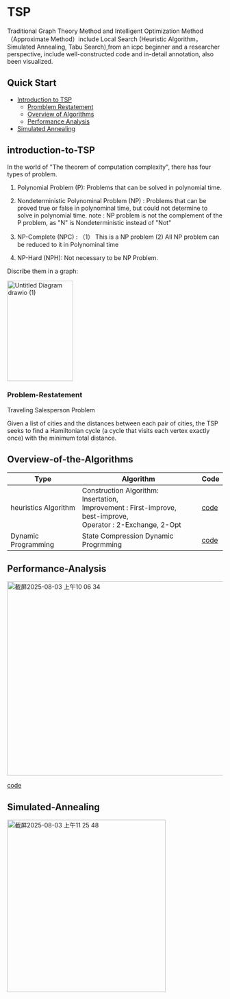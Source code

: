 # TSP
Traditional Graph Theory Method and Intelligent Optimization Method （Approximate Method）include Local Search (Heuristic Algorithm，Simulated Annealing, Tabu Search),from an icpc beginner and a researcher perspective, include well-constructed code and in-detail annotation, also been visualized.


## Quick Start

- [Introduction to TSP](#introduction-to-TSP)
  - [Promblem Restatement](#Problem-Restatement)
  - [Overview of Algorithms](#Overview-of-the-Algorithms)
  - [Performance Analysis](#Performance-Analysis)
- [Simulated Annealing](#Simulated-Annealing)

## introduction-to-TSP

In the world of "The theorem of computation complexity", there has four types of problem.

1. Polynomial Problem (P): Problems that can be solved in polynomial time.
2. Nondeterministic Polynominal Problem (NP) : Problems that can be proved true or false in polynominal time, but could not determine to solve in  polynomial time.
   note : NP problem is not the complement of the P problem, as "N" is Nondeterministic instead of "Not"

3. NP-Complete (NPC) :
  （1） This is a NP problem
   (2) All NP problem can be reduced to it in Polynominal time

4. NP-Hard (NPH):
   Not necessary to be NP Problem.

Discribe them in a graph:

<img width="154" height="234" alt="Untitled Diagram drawio (1)" src="https://github.com/user-attachments/assets/d039787c-bfaa-428a-9d19-cbff93358773" />


### Problem-Restatement

 Traveling Salesperson Problem

Given a list of cities and the distances between each pair of cities, the TSP seeks to find a Hamiltonian cycle (a cycle that visits each vertex exactly once) with the minimum total distance. 

## Overview-of-the-Algorithms


| Type | Algorithm | Code |
|---|---|---|
| heuristics Algorithm | Construction Algorithm: Insertation,<br>Improvement : First-improve, best-improve,<br>Operator : 2-Exchange, 2-Opt | [code](https://github.com/marylin-mingyue/TSP/blob/main/TSP.cpp) |
| Dynamic Programming | State Compression Dynamic Progrmming | [code](https://github.com/marylin-mingyue/TSP/blob/main/TSP_dp.cpp)




## Performance-Analysis
<img width="603" height="453" alt="截屏2025-08-03 上午10 06 34" src="https://github.com/user-attachments/assets/68b1f227-6274-4902-8fda-6796e5ab8c0f" />




[code](https://github.com/marylin-mingyue/TSP/blob/main/vis.py)

## Simulated-Annealing


<img width="370" height="402" alt="截屏2025-08-03 上午11 25 48" src="https://github.com/user-attachments/assets/8719e30d-0238-4f1e-bd15-8fc7495e8825" />

